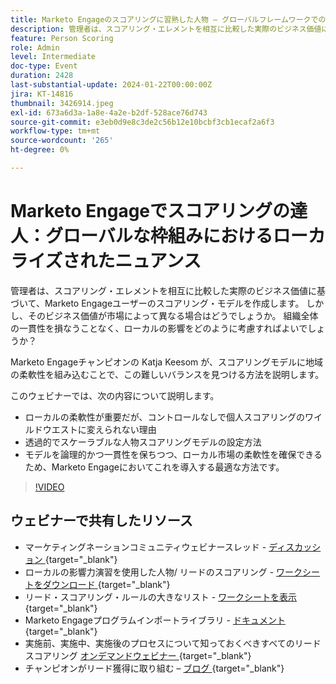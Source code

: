 ```yaml
---
title: Marketo Engageのスコアリングに習熟した人物 – グローバルフレームワークでのローカライズされたニュアンス
description: 管理者は、スコアリング・エレメントを相互に比較した実際のビジネス価値に基づいて、Marketo Engageユーザーのスコアリング・モデルを作成します。 しかし、そのビジネス価値が市場によって異なる場合はどうでしょうか。 組織全体の一貫性を損なうことなく、ローカルの影響をどのように考慮すればよいでしょうか？ スコアリングモデルにローカルの柔軟性を組み込み、バランスを見つける方法を説明します。
feature: Person Scoring
role: Admin
level: Intermediate
doc-type: Event
duration: 2428
last-substantial-update: 2024-01-22T00:00:00Z
jira: KT-14816
thumbnail: 3426914.jpeg
exl-id: 673a6d3a-1a8e-4a2e-b2df-528ace76d743
source-git-commit: e3eb0d9e8c3de2c56b12e10bcbf3cb1ecaf2a6f3
workflow-type: tm+mt
source-wordcount: '265'
ht-degree: 0%

---
```


# Marketo Engageでスコアリングの達人：グローバルな枠組みにおけるローカライズされたニュアンス

管理者は、スコアリング・エレメントを相互に比較した実際のビジネス価値に基づいて、Marketo Engageユーザーのスコアリング・モデルを作成します。 しかし、そのビジネス価値が市場によって異なる場合はどうでしょうか。 組織全体の一貫性を損なうことなく、ローカルの影響をどのように考慮すればよいでしょうか？

Marketo Engageチャンピオンの Katja Keesom が、スコアリングモデルに地域の柔軟性を組み込むことで、この難しいバランスを見つける方法を説明します。

このウェビナーでは、次の内容について説明します。

* ローカルの柔軟性が重要だが、コントロールなしで個人スコアリングのワイルドウエストに変えられない理由
* 透過的でスケーラブルな人物スコアリングモデルの設定方法
* モデルを論理的かつ一貫性を保ちつつ、ローカル市場の柔軟性を確保できるため、Marketo Engageにおいてこれを導入する最適な方法です。

>[!VIDEO](https://video.tv.adobe.com/v/3426914/?learn=on)

## ウェビナーで共有したリソース

* マーケティングネーションコミュニティウェビナースレッド - [ ディスカッション ](https://nation.marketo.com/t5/product-discussions/learn-from-your-peers-webinar-person-scoring-mastery-with/m-p/343084#M194864){target="_blank"}
* ローカルの影響力演習を使用した人物/ リードのスコアリング - [ ワークシートをダウンロード ](../../assets/marketo/build-scoring-model-and-local-flexibility-scoring-worksheet.docx){target="_blank"}
* リード・スコアリング・ルールの大きなリスト - [ ワークシートを表示 ](https://go.marketo.com/rs/561-HYG-937/images/Marketo-Lead-Scoring.pdf){target="_blank"}
* Marketo Engageプログラムインポートライブラリ - [ ドキュメント ](https://experienceleague.adobe.com/docs/marketo/using/product-docs/core-marketo-concepts/programs/program-library/program-import-library-overview.html?lang=ja){target="_blank"}
* 実施前、実施中、実施後のプロセスについて知っておくべきすべてのリードスコアリング [ オンデマンドウェビナー ](https://business.adobe.com/summit/2020/all-about-the-before-during-and-after-of-lead-scoring.html){target="_blank"}
* チャンピオンがリード獲得に取り組む – [ ブログ ](https://nation.marketo.com/t5/product-blogs/marketo-success-series-lead-scoring/ba-p/309849){target="_blank"}

